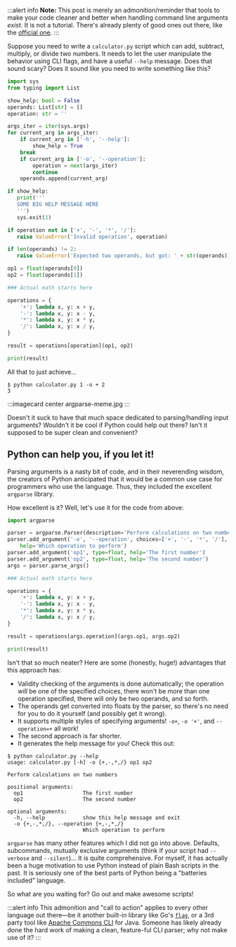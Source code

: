 :::alert info
**Note:** This post is merely an admonition/reminder that tools to make your code cleaner and
better when handling command line arguments _exist_. It is not a tutorial. There's already plenty
of good ones out there, like the [official one](https://docs.python.org/3/howto/argparse.html).
:::

Suppose you need to write a `calculator.py` script which can add, subtract, multiply, or divide two numbers.
It needs to let the user manipulate the behavior using CLI flags, and have a useful `--help`
message. Does that sound scary? Does it sound like you need to write something like this?

```python
import sys
from typing import List

show_help: bool = False
operands: List[str] = []
operation: str = ''

args_iter = iter(sys.args)
for current_arg in args_iter:
    if current_arg in ['-h', '--help']:
        show_help = True
	break
    if current_arg in ['-o', '--operation']:
        operation = next(args_iter)
        continue
    operands.append(current_arg)

if show_help:
   print('''
   SOME BIG HELP MESSAGE HERE
   ''')
   sys.exit(1)

if operation not in ['+', '-', '*', '/']:
   raise ValueError('Invalid operation', operation)

if len(operands) != 2:
   raise ValueError('Expected two operands, but got: ' + str(operands))

op1 = float(operands[0])
op2 = float(operands[1])

### Actual math starts here

operations = {
    '+': lambda x, y: x + y,
    '-': lambda x, y: x - y,
    '*': lambda x, y: x * y,
    '/': lambda x, y: x / y,
}

result = operations[operation](op1, op2)

print(result)
```

All that to just achieve...

```
$ python calculator.py 1 -o + 2
3
```

:::imagecard center argparse-meme.jpg
:::

Doesn't it suck to have that much space dedicated to parsing/handling input arguments?
Wouldn't it be cool if Python could help out there? Isn't it supposed to be super clean and
convenient?

## Python can help you, if you let it!

Parsing arguments is a nasty bit of code, and in their neverending wisdom, the creators of Python
anticipated that it would be a common use case for programmers who use the language. Thus, they
included the excellent `argparse` library.

How excellent is it? Well, let's use it for the code from above:

```python
import argparse

parser = argparse.Parser(description='Perform calculations on two numbers')
parser.add_argument('-o', '--operation', choices=['+', '-', '*', '/'], required=True,
    help='Which operation to perform')
parser.add_argument('op1', type=float, help='The first number')
parser.add_argument('op2', type=float, help='The second number')
args = parser.parse_args()

### Actual math starts here

operations = {
    '+': lambda x, y: x + y,
    '-': lambda x, y: x - y,
    '*': lambda x, y: x * y,
    '/': lambda x, y: x / y,
}

result = operations[args.operation](args.op1, args.op2)

print(result)
```

Isn't that so much neater? Here are some (honestly, huge!) advantages that this approach has:

* Validity checking of the arguments is done automatically; the operation *will* be one of the
  specified choices, there won't be more than one operation specified, there will only be two
  operands, and so forth.
* The operands get converted into floats by the parser, so there's no need for you to do it yourself
  (and possibly get it wrong).
* It supports multiple styles of specifying arguments! `-o+`, `-o '+'`, and `--operation=+` all work!
* The second approach is far shorter.
* It generates the help message for you! Check this out:

```
$ python calculator.py --help
usage: calculator.py [-h] -o {+,-,*,/} op1 op2

Perform calculations on two numbers

positional arguments:
  op1                   The first number
  op2                   The second number

optional arguments:
  -h, --help            show this help message and exit
  -o {+,-,*,/}, --operation {+,-,*,/}
                        Which operation to perform
```

`argparse` has many other features which I did not go into above. Defaults, subcommands, mutually
exclusive arguments (think if your script had `--verbose` and `--silent`)... It is quite comprehensive.
For myself, it has actually been a huge motivation to use Python instead of plain Bash scripts
in the past. It is seriously one of the best parts of Python being a "batteries included" language.

So what are you waiting for? Go out and make awesome scripts!

:::alert info
This admonition and "call to action" applies to every other language out there&mdash;be it another built-in library like Go's [`flag`](https://pkg.go.dev/flag), or a 3rd party tool like [Apache Commons CLI](https://commons.apache.org/proper/commons-cli/index.html) for Java. Someone has likely already done the hard work of making a clean, feature-ful CLI parser; why not make use of it?
:::
